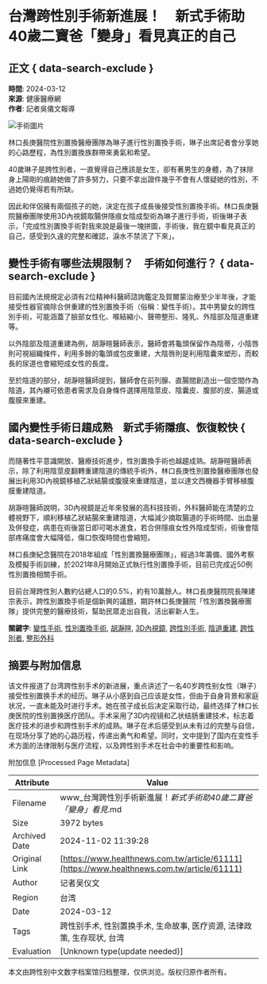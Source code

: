 # 台灣跨性別手術新進展！　新式手術助40歲二寶爸「變身」看見真正的自己

## 正文 { data-search-exclude }


**時間**: 2024-03-12  
**來源**: 健康醫療網  
**作者**: 記者吳儀文報導  

![手術圖片](https://www.healthnews.com.tw/./imageFile/202403/2de6f676212f73b329ecf56c71fce490_l.webp)

林口長庚醫院性別置換醫療團隊為琳子進行性別置換手術，琳子出席記者會分享她的心路歷程，為性別置換族群帶來勇氣和希望。

40歲琳子是跨性別者，一直覺得自己應該是女生，卻有著男生的身體，為了抹除身上陽剛的痕跡她做了許多努力，只要不拿出證件幾乎不會有人懷疑她的性別，不過她仍覺得若有所缺。

因此和伴侶擁有兩個孩子的她，決定在孩子成長後接受性別置換手術。林口長庚醫院醫療團隊使用3D內視鏡取腸併隱痕女陰成型術為琳子進行手術，術後琳子表示，「完成性別置換手術對我來說是最後一塊拼圖，手術後，我在鏡中看見真正的自己，感受到久違的完整和確認，淚水不禁流了下來」。

## **變性手術有哪些法規限制？　手術如何進行？** { data-search-exclude }

目前國內法規規定必須有2位精神科醫師諮詢鑑定及賀爾蒙治療至少半年後，才能接受性器官摘除合併重建的性別置換手術（俗稱：變性手術）。其中男變女的跨性別手術，可能涵蓋了臉部女性化、喉結縮小、聲帶整形、隆乳、外陰部及陰道重建等。

以外陰部及陰道重建為例，胡瀞暄醫師表示，醫師會將龜頭保留作為陰蒂，小陰唇則可視組織條件，利用多餘的龜頭或包皮重建，大陰唇則是利用陰囊來塑形，而較長的尿道也會縮短成女性的長度。

至於陰道的部分，胡瀞暄醫師提到，醫師會在前列腺、直腸間創造出一個空間作為陰道，其內襯可依患者需求及自身條件選擇用陰莖皮、陰囊皮、腹部的皮、腸道或腹膜來重建。

## **國內變性手術日趨成熟　新式手術隱痕、恢復較快** { data-search-exclude }

而隨著性平意識開放、醫療技術進步，性別置換手術也越趨成熟。胡瀞暄醫師表示，除了利用陰莖皮翻轉重建陰道的傳統手術外，林口長庚性別置換醫療團隊也發展出利用3D內視鏡移植乙狀結腸或腹膜來重建陰道，並以達文西機器手臂移植腹膜重建陰道。

胡瀞暄醫師說明，3D內視鏡是近年來發展的高科技技術，外科醫師能在清楚的立體視野下，順利移植乙狀結腸來重建陰道，大幅減少摘取腸道的手術時間、出血量及併發症，病患在術後當日即可喝水進食，若合併隱痕女性外陰成型術，術後會陰部疼痛度會大幅降低，傷口恢復時間也會縮短。

林口長庚紀念醫院在2018年組成「性別置換醫療團隊」，經過3年籌備、國外考察及模擬手術訓練，於2021年8月開始正式執行性別置換手術，目前已完成近50例性別置換相關手術。

目前台灣跨性別人數約佔總人口的0.5%，約有10萬餘人。林口長庚醫院院長陳建宗表示，跨性別置換手術是個新興的議題，期許林口長庚醫院「性別置換醫療團隊」提供完整的醫療技術，幫助民眾走出自我，活出嶄新人生。

**關鍵字**: [變性手術](https://www.healthnews.com.tw//search/?keyword=變性手術), [性別置換手術](https://www.healthnews.com.tw//search/?keyword=性別置換手術), [胡瀞暄](https://www.healthnews.com.tw//search/?keyword=胡瀞暄), [3D內視鏡](https://www.healthnews.com.tw//search/?keyword=3D內視鏡), [跨性別手術](https://www.healthnews.com.tw//search/?keyword=跨性別手術), [陰道重建](https://www.healthnews.com.tw//search/?keyword=陰道重建), [跨性別者](https://www.healthnews.com.tw//search/?keyword=跨性別者), [整形外科](https://www.healthnews.com.tw//search/?keyword=整形外科)

## 摘要与附加信息

<!-- tcd_abstract -->
该文件报道了台湾跨性别手术的新进展，重点讲述了一名40岁跨性别女性（琳子）接受性别置换手术的经历。琳子从小感到自己应该是女性，但由于自身背景和家庭状况，一直未能及时进行手术。她在孩子成长后决定采取行动，最终选择了林口长庚医院的性别置换医疗团队。手术采用了3D内视镜和乙状结肠重建技术，标志着医疗技术的进步和跨性别手术的成熟。琳子在术后感受到从未有过的完整与自信，在现场分享了她的心路历程，传递出勇气和希望。同时，文中提到了国内在变性手术方面的法律限制与医疗流程，以及跨性别手术在社会中的重要性和影响。
<!-- tcd_abstract_end -->

附加信息 [Processed Page Metadata]

| Attribute       | Value                                  |
|-----------------|----------------------------------------|
| Filename        | www_台灣跨性別手術新進展！_新式手術助40歲二寶爸「變身」看見_.md                             |
| Size            | 3972 bytes                           |
| Archived Date   | 2024-11-02 11:39:28                             |
| Original Link   | [https://www.healthnews.com.tw/article/61111](https://www.healthnews.com.tw/article/61111)                       |
| Author          | 记者吴仪文                               |
| Region          | 台湾                               |
| Date            | 2024-03-12                                 |
| Tags            | 跨性别手术, 性别置换手术, 生命故事, 医疗资源, 法律政策, 生存现状, 台湾                                 |
| Evaluation            | [Unknown type(update needed)]                                 |
<!-- tcd_table_end -->

本文由跨性别中文数字档案馆归档整理，仅供浏览。版权归原作者所有。
